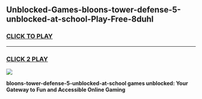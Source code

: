 
## Unblocked-Games-bloons-tower-defense-5-unblocked-at-school-Play-Free-8duhl
<h3>
<a href="https://premium76.site?title=bloons-tower-defense-5-unblocked-at-school&ref=23A">CLICK TO PLAY</a></h3>
<hr>

<h3>
<a href="https://premium76.site?title=bloons-tower-defense-5-unblocked-at-school&ref=23A">CLICK 2 PLAY</a>
  
</h3>

<a href="https://premium76.site?title=bloons-tower-defense-5-unblocked-at-school&ref=23A"><img src="https://clearcache.store/games.png"></a>


**bloons-tower-defense-5-unblocked-at-school games unblocked: Your Gateway to Fun and Accessible Online Gaming**
